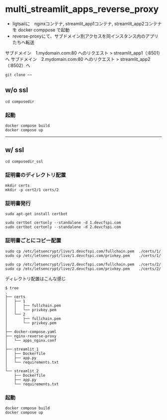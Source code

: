 # multi_streamlit_apps_reverse_proxy


- ligtsailに　nginxコンテナ, streamlit_app1コンテナ, streamlit_app2コンテナ を docker comppose で起動
- reverse-proxyにて、サブドメイン別アクセスを同インスタンス内のアプリたちへ転送

 サブドメイン　1.mydomain.com:80 へのリクエスト	>	streamlit_app1（:8501）へ
 サブドメイン　2.mydomain.com:80 へのリクエスト	>	streamlit_app2（:8502）へ

```shell
git clone ~~
```


## w/o ssl 
```shell
cd composedir
```

### 起動
```shell
docker compose build
docker compose up
```


---
## w/ ssl 
```shell
cd composedir_ssl
```

### 証明書のディレクトリ配置
```shell
mkdir certs
mkdir -p cert2/1 certs/2
```

### 証明書発行

```shell
sudo apt-get install certbot

sudo certbot certonly --standalone -d 1.devcfspi.com
sudo certbot certonly --standalone -d 2.devcfspi.com
```


### 証明書ごとにコピー配置
```shell
sudo cp /etc/letsencrypt/live/1.devcfspi.com/fullchain.pem  ./certs/1/
sudo cp /etc/letsencrypt/live/1.devcfspi.com/privkey.pem    ./certs/1/
```

```shell
sudo cp /etc/letsencrypt/live/2.devcfspi.com/fullchain.pem  ./certs/2/
sudo cp /etc/letsencrypt/live/2.devcfspi.com/privkey.pem    ./certs/2/
```

ディレクトリ配置はこんな感じ
```shell
$ tree
.
├── certs
│   ├── 1
│   │   ├── fullchain.pem
│   │   └── privkey.pem
│   └── 2
│       ├── fullchain.pem
│       └── privkey.pem
│
├── docker-compose.yaml
├── nginx-reverse-proxy
│   └── apps_nginx.conf
│
├── streamlit_1
│   ├── Dockerfile
│   ├── app.py
│   └── requirements.txt
│
└── streamlit_2
    ├── Dockerfile
    ├── app.py
    └── requirements.txt
```


### 起動
```shell
docker compose build
docker compose up
```
